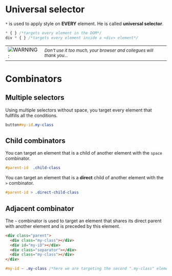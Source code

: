 # Universal selector

`*` is used to apply style on __EVERY__ element. He is called __universal selector__.
```css
* { } /*targets every element in the DOM*/
div * { } /*targets every element inside a <div> element*/
```
|         |         |
|---------|---------|
|<span class="inline-img">![WARNING : ](../assets/images/warning-icon.png)</span> | <small>*Don't use it too much, your browser and collegues will thank you...*</small>|

# Combinators

## Multiple selectors

Using multiple selectors without space, you target every element that fullfills all the conditions.

```css
button#my-id.my-class
```

## Child combinators

You can target an element that is a child of another element with the `space` combinator.

```css
#parent-id  .child-class
```

You can target an element that is a **direct** child of another element with the `>` combinator.

```css
#parent-id > .direct-child-class
```

## Adjacent combinator

The `~` combinator is used to target an element that shares its direct parent with another element and is preceded by this element.
```html
<div class="parent">
  <div class="my-class"></div>
  <div id="my-iD"></div>
  <div class="separator"></div>
  <div class="my-class"></div>
</div>
```
```css
#my-id ~ .my-class /*here we are targeting the second ".my-class" element above*/
```

